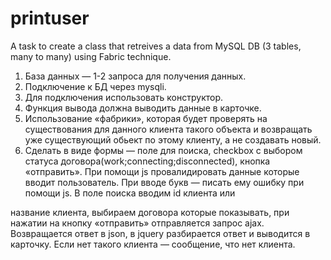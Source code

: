 # printuser
A task to create a class that retreives a data from MySQL DB (3 tables, many to many) using Fabric technique.

1. База данных ― 1-2 запроса для получения данных.
2. Подключение к БД через mysqli.
3. Для подключения использовать конструктор.
4. Функция вывода должна выводить данные в карточке.
5. Использование «фабрики», которая будет проверять на существования для
данного клиента такого объекта и возвращать уже существующий обьект по
этому клиенту, а не создавать новый.
6. Сделать в виде формы — поле для поиска, checkbox с выбором статуса
договора(work;connecting;disconnected), кнопка «отправить». При помощи
js провалидировать данные которые вводит пользователь. При вводе букв —
писать ему ошибку при помощи js. В поле поиска вводим id клиента или

название клиента, выбираем договора которые показывать, при нажатии на
кнопку «отправить» отправляется запрос ajax. Возвращается ответ в json, в
jquery разбирается ответ и выводится в карточку. Если нет такого клиента —
сообщение, что нет клиента.
